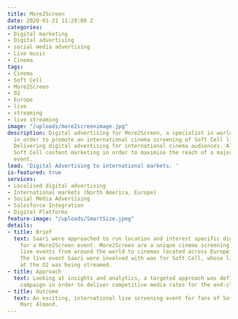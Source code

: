 ```yaml
---
title: More2Screen
date: 2020-01-21 11:29:00 Z
categories:
- Digital marketing
- Digital advertising
- social media advertising
- Live music
- Cinema
tags:
- Cinema
- Soft Cell
- More2Screen
- O2
- Europe
- live
- streaming
- live streaming
image: "/uploads/more2screenimage.jpg"
description: Digital advertising for More2Screen, a specialist in world-class events,
  in order to promote an international cinema screening of Soft Cell live at the O2.
  Delivering digital advertising for international cinema audiences. Aligning with
  Soft Cell content marketing in order to maximise the reach of a major live screening
  event.
lead: 'Digital Advertising to international markets. '
is-featured: true
services:
- Localised digital advertising
- International markets (North America, Europe)
- Social Media Advertising
- Salesforce Integration
- Digital Platforms
feature-image: "/uploads/SmartSize.jpeg"
details:
- title: Brief
  text: Saari were approached to run location and interest specific digital advertising
    for a More2Screen event. More2Screen are a unique cinema screening service streaming
    live events from around the world to cinemas located across Europe, U.S and Canada.
    The live event Saari were involved with was for Soft Cell, whose live performance
    at the O2 was being streamed.
- title: Approach
  text: Looking at insights and analytics, a targeted approach was defined for the
    campaign in order to deliver competitive media rates for the end-client.
- title: Outcome
  text: An exciting, international live screening event for fans of Soft Cell and
    Marc Almond.
---
```


